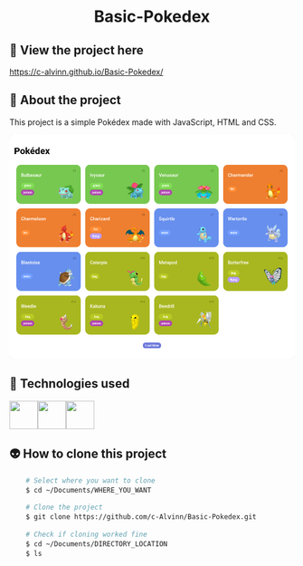 <h1 align="center">Basic-Pokedex</h1>

## 📲 View the project here
<a href="https://c-alvinn.github.io/Basic-Pokedex/">https://c-alvinn.github.io/Basic-Pokedex/</a>

## 📖 About the project
This project is a simple Pokédex made with JavaScript, HTML and CSS.

<img src="README_assets/screenshot.png">

## 🦾 Technologies used
<div style="display: flex;">
 
<img src="https://cdn.jsdelivr.net/gh/devicons/devicon/icons/javascript/javascript-plain.svg" width = "50px" height = "50px"/>
<img src="https://cdn.jsdelivr.net/gh/devicons/devicon/icons/html5/html5-plain.svg" width = "50px" height = "50px"/>
<img src="https://cdn.jsdelivr.net/gh/devicons/devicon/icons/css3/css3-plain.svg" width = "50px" height = "50px"/>

</div>

## 👽 How to clone this project

````bash
    # Select where you want to clone
    $ cd ~/Documents/WHERE_YOU_WANT
````

````bash
    # Clone the project
    $ git clone https://github.com/c-Alvinn/Basic-Pokedex.git
````

````bash
    # Check if cloning worked fine
    $ cd ~/Documents/DIRECTORY_LOCATION
    $ ls
````
